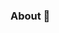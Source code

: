 ### About 👋

<!--
**khalidjama3223/khalidjama3223** is a ✨ _special_ ✨ repository because its `README.md` (this file) appears on your GitHub profile.

About
🔭 I'm passionate about Artificial Intelligence, Deep Learning, Machine Learning, Computer Vision and Natural Language Processing. I have previously worked in the fields of Computer Architecture, Signal and Image Processing, Biometrics and Pattern Recognition.

💭 My personal mission is to build AI-based solutions that solve a high-impact problem for people around the globe and simplify everyday living.

👯 I'm interested in mentoring, coaching and collaborating with fellow enthusiasts in the field of AI. If you have an idea related to my areas of interest, feel free to shoot me an email!

👉🏼 Feel free to connect with me on LinkedIn to stay updated with my latest AI content.

Bio
🧠 I lead a team of AI scientists at Amazon Alexa to find innovative ways to advance the field of Speaker Recognition and Personalization.

⌛️ Previously, I was part of the Machine Intelligence Neural Design (MIND) team at Apple, where I specialized in designing AI models for a wide range of applications including Natural Language Processing, Speech Recognition, and Computer Vision. Prior to that, I was one of the early architects of Apple's M1 chip, which involved developing models for estimating performance of future Macs years in advance, and driving debugs to narrow down and fix performance bottlenecks. Before Apple, I spent a couple of years at Nvidia and Qualcomm working on GPUs and ML Accelerators.

🌱 I'm currently pursuing my graduate studies part-time in Computer Science with a specialization in Artificial Intelligence from Stanford University.

🎓 I received my Masters in Electrical and Computer Engineering with a specialization in Computer Architecture from the University of Wisconsin-Madison and graduated in 2014 with an outstanding graduate student award.

Personal Profile
🌎 aman.info

AI Portfolio
💼 aman.ai, which contains course notes and learning material for Artificial Intelligence and Deep Learning Stanford classes.


- 🔭 I’m currently working on ...
- 🌱 I’m currently learning ...
- 👯 I’m looking to collaborate on ...
- 🤔 I’m looking for help with ...
- 💬 Ask me about ...
- 📫 How to reach me: ...
- 😄 Pronouns: ...
- ⚡ Fun fact: ...
-->
